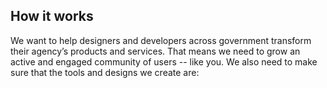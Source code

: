 ---
---

## How it works

We want to help designers and developers across government transform their agency’s products and services. That means we need to grow an active and engaged community of users -- like you. We also need to make sure that the tools and designs we create are:
